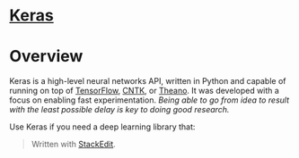 # [Keras](https://keras.io/)

# Overview

Keras is a high-level neural networks API, written in Python and capable of running on top of  [TensorFlow](https://github.com/tensorflow/tensorflow),  [CNTK](https://github.com/Microsoft/cntk), or  [Theano](https://github.com/Theano/Theano). It was developed with a focus on enabling fast experimentation.  _Being able to go from idea to result with the least possible delay is key to doing good research._

Use Keras if you need a deep learning library that:

> Written with [StackEdit](https://stackedit.io/).
<!--stackedit_data:
eyJoaXN0b3J5IjpbMTU2MTI4NjY0NywtMTA0OTIxODk4MF19
-->